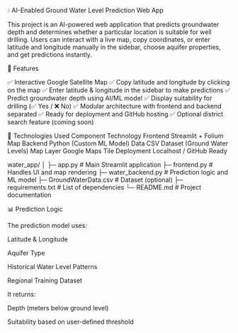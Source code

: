💧 AI-Enabled Ground Water Level Prediction Web App

This project is an AI-powered web application that predicts groundwater depth and determines whether a particular location is suitable for well drilling. Users can interact with a live map, copy coordinates, or enter latitude and longitude manually in the sidebar, choose aquifer properties, and get predictions instantly.

🚀 Features

✅ Interactive Google Satellite Map
✅ Copy latitude and longitude by clicking on the map
✅ Enter latitude & longitude in the sidebar to make predictions
✅ Predict groundwater depth using AI/ML model
✅ Display suitability for drilling (✅ Yes / ❌ No)
✅ Modular architecture with frontend and backend separated
✅ Ready for deployment and GitHub hosting
✅ Optional district search feature (coming soon)

🧠 Technologies Used
Component	Technology
Frontend	Streamlit + Folium Map
Backend	Python (Custom ML Model)
Data	CSV Dataset (Ground Water Levels)
Map Layer	Google Maps Tile
Deployment	Localhost / GitHub Ready

water_app/
│
├─ app.py               # Main Streamlit application
├─ frontend.py          # Handles UI and map rendering
├─ water_backend.py     # Prediction logic and ML model
├─ GroundWaterData.csv  # Dataset (optional)
├─ requirements.txt     # List of dependencies
└─ README.md            # Project documentation

📊 Prediction Logic

The prediction model uses:

Latitude & Longitude

Aquifer Type

Historical Water Level Patterns

Regional Training Dataset

It returns:

Depth (meters below ground level)

Suitability based on user-defined threshold
